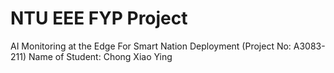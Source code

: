 # NTU EEE FYP Project 
AI Monitoring at the Edge For Smart Nation Deployment (Project No: A3083-211)
Name of Student: Chong Xiao Ying
